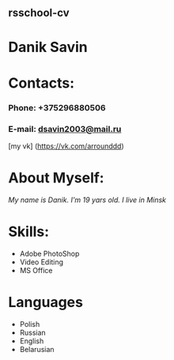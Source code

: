 ## rsschool-cv

# Danik Savin

# Contacts:
### Phone: +375296880506
### E-mail: dsavin2003@mail.ru
[my vk] (https://vk.com/arrounddd)
# About Myself:
_My name is Danik. I'm 19 yars old. I live in Minsk_

# Skills: 
- Adobe PhotoShop
- Video Editing
- MS Office
 
 # Languages
 - Polish
 - Russian 
 - English
 - Belarusian

 